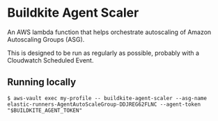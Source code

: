 # Buildkite Agent Scaler

An AWS lambda function that helps orchestrate autoscaling of Amazon Autoscaling Groups (ASG).

This is designed to be run as regularly as possible, probably with a Cloudwatch Scheduled Event.

## Running locally

```
$ aws-vault exec my-profile -- buildkite-agent-scaler --asg-name elastic-runners-AgentAutoScaleGroup-DDJREG62FLNC --agent-token "$BUILDKITE_AGENT_TOKEN"
```


